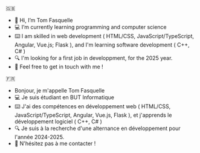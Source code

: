 🇬🇧
- 👋 Hi, I’m Tom Fasquelle
- 💻 I’m currently learning programming and computer science
- ⌨️ I am skilled in web development ( HTML/CSS, JavaScript/TypeScript, Angular, Vue.js; Flask ), and I'm learning software development ( C++, C# )
- 🔍 I'm looking for a first job in developpment, for the 2025 year.
- 🤝 Feel free to get in touch with me !

🇫🇷
- Bonjour, je m'appelle Tom Fasquelle
- 💻 Je suis étudiant en BUT Informatique
- ⌨️ J'ai des compétences en développement web ( HTML/CSS, JavaScript/TypeScript, Angular, Vue.js, Flask  ), et j'apprends le développement logiciel ( C++, C# )
- 🔍 Je suis à la recherche d'une alternance en développement pour l'année 2024-2025.
- 🤝 N'hésitez pas à me contacter !

<!---
tfsql/tfsql is a ✨ special ✨ repository because its `README.md` (this file) appears on your GitHub profile.
You can click the Preview link to take a look at your changes.
--->
